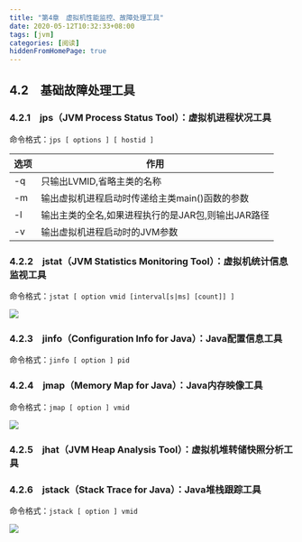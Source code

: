 ```yaml
---
title: "第4章　虚拟机性能监控、故障处理工具"
date: 2020-05-12T10:32:33+08:00
tags: [jvm]
categories: [阅读]
hiddenFromHomePage: true
---
```


## 4.2　基础故障处理工具
### 4.2.1　jps（JVM Process Status Tool）：虚拟机进程状况工具
命令格式：`jps [ options ] [ hostid ]`

| 选项 | 作用                                               |
| ---- | -------------------------------------------------- |
| -q   | 只输出LVMID,省略主类的名称                         |
| -m   | 输出虚拟机进程启动时传递给主类main()函数的参数     |
| -l   | 输出主类的全名,如果进程执行的是JAR包,则输出JAR路径 |
| -v   | 输出虚拟机进程启动时的JVM参数                      |
### 4.2.2　jstat（JVM Statistics Monitoring Tool）：虚拟机统计信息监视工具
命令格式：`jstat [ option vmid [interval[s|ms] [count]] ]`

![](/images/read/jvm/4-2.jpg)
### 4.2.3　jinfo（Configuration Info for Java）：Java配置信息工具
命令格式：`jinfo [ option ] pid`
### 4.2.4　jmap（Memory Map for Java）：Java内存映像工具
命令格式：`jmap [ option ] vmid`

![](/images/read/jvm/4-3.jpg)
### 4.2.5　jhat（JVM Heap Analysis Tool）：虚拟机堆转储快照分析工具
### 4.2.6　jstack（Stack Trace for Java）：Java堆栈跟踪工具
命令格式：`jstack [ option ] vmid`

![](/images/read/jvm/4-4.jpg)
